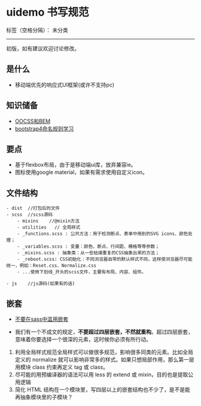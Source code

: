# uidemo 书写规范

标签（空格分隔）： 未分类

---

初版，如有建议欢迎讨论修改。

## 是什么
- 移动端优先的响应式UI框架(或许不支持pc)


## 知识储备
- [OOCSS和BEM][1]
- [bootstrap4命名规则学习][2]


## 要点
- 基于flexbox布局，由于是移动端ui库，放弃兼容ie。
- 图标使用google material，如果有需求使用自定义icon。


## 文件结构
```
- dist  //打包后的文件
- scss  //scss源码
    - mixins    //@mixin方法
    - utilities   // 全局样式
    - _functions.scss : 公共方法：用于检测断点、表单中用到的SVG icons、颜色处理；
    - _variables.scss : 变量：颜色、断点、行间距、栅格等等参数；
    - _mixins.scss : 抽象类：从一些枯燥重复的CSS抽象出来的方法；
    - _reboot.scss: CSS初始化：不同浏览器自带的默认样式不同，这样使浏览器尽可能统一，例如：Reset.css、Normalize.css
    - ...使用下划线_开头的scss文件，主要有布局、内容、组件。
    
- js    //js源码(如果有的话)

```

## 嵌套
- [不要在sass中滥用嵌套][3]

- 我们有一个不成文的规定，**不要超过四层嵌套，不然就重构**。超过四层嵌套，意味着你要选择一个很深的元素，这时候你必须有所行动。
1. 利用全局样式规范全局样式可以做很多规范，影响很多同类的元素。比如全局定义的 normalize 就可以影响非常多的样式。如果只想局部作用，那么第一层用模块 class 约束再定义 tag 或 class。
2. 尽可能的用预编译器的语法可以用 less 的 extend 或 mixin，目的也是提取公用逻辑
3. 简化 HTML 结构在一个模块里，写四层以上的嵌套结构也不少了，是不是能再抽象模块里的子模块？





  [1]: https://segmentfault.com/a/1190000000704006
  [2]: https://www.jianshu.com/p/22b446439a55
  [3]: http://mydearxym.github.io/2016/09/22/not-nest-in-sass/